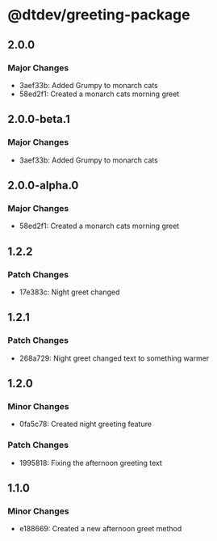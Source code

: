 # @dtdev/greeting-package

## 2.0.0

### Major Changes

- 3aef33b: Added Grumpy to monarch cats
- 58ed2f1: Created a monarch cats morning greet

## 2.0.0-beta.1

### Major Changes

- 3aef33b: Added Grumpy to monarch cats

## 2.0.0-alpha.0

### Major Changes

- 58ed2f1: Created a monarch cats morning greet

## 1.2.2

### Patch Changes

- 17e383c: Night greet changed

## 1.2.1

### Patch Changes

- 268a729: Night greet changed text to something warmer

## 1.2.0

### Minor Changes

- 0fa5c78: Created night greeting feature

### Patch Changes

- 1995818: Fixing the afternoon greeting text

## 1.1.0

### Minor Changes

- e188669: Created a new afternoon greet method
